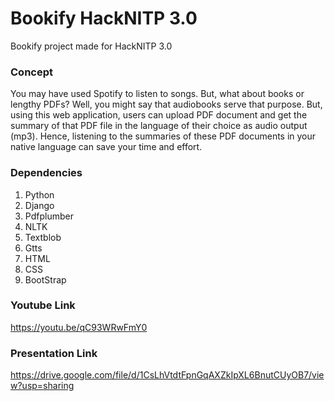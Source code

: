 # Bookify HackNITP 3.0
Bookify project made for HackNITP 3.0
### Concept
You may have used Spotify to listen to songs. But, what about books or lengthy PDFs? Well, you might say that audiobooks serve that purpose. But, using this web application, users can upload PDF document and get the summary of that PDF file in the language of their choice as audio output (mp3). Hence, listening to the summaries of these PDF documents in your native language can save your time and effort.
### Dependencies
1. Python
2. Django 
3. Pdfplumber
4. NLTK
5. Textblob
6. Gtts
7. HTML
8. CSS
9. BootStrap

### Youtube Link
https://youtu.be/qC93WRwFmY0
### Presentation Link
https://drive.google.com/file/d/1CsLhVtdtFpnGqAXZkIpXL6BnutCUyOB7/view?usp=sharing
